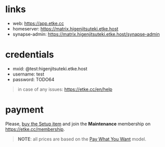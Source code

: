 # links

* web: https://app.etke.cc
* homeserver: https://matrix.higenjitsuteki.etke.host
* synapse-admin: https://matrix.higenjitsuteki.etke.host/synapse-admin

# credentials

* mxid: @test:higenjitsuteki.etke.host
* username: test
* password: TODO64

> in case of any issues: https://etke.cc/en/help

# payment

Please, [buy the Setup item](https://etke.cc/setup) and join the **Maintenance** membership on https://etke.cc/membership.

> **NOTE**: all prices are based on the [Pay What You Want](https://en.wikipedia.org/wiki/Pay_what_you_want) model.